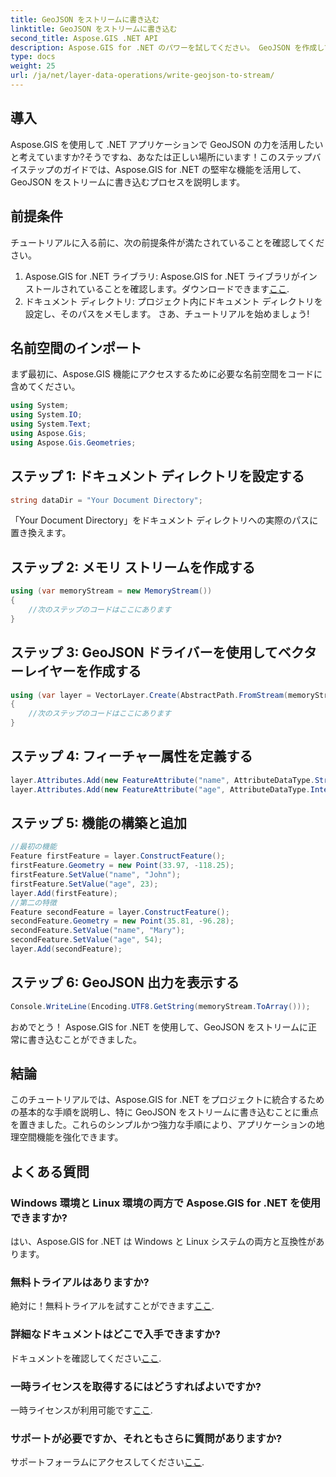 ```yaml
---
title: GeoJSON をストリームに書き込む
linktitle: GeoJSON をストリームに書き込む
second_title: Aspose.GIS .NET API
description: Aspose.GIS for .NET のパワーを試してください。 GeoJSON を作成して簡単にストリーミングします。今すぐダウンロードして、シームレスな地理空間統合を実現してください。
type: docs
weight: 25
url: /ja/net/layer-data-operations/write-geojson-to-stream/
---
```

## 導入
Aspose.GIS を使用して .NET アプリケーションで GeoJSON の力を活用したいと考えていますか?そうですね、あなたは正しい場所にいます！このステップバイステップのガイドでは、Aspose.GIS for .NET の堅牢な機能を活用して、GeoJSON をストリームに書き込むプロセスを説明します。
## 前提条件
チュートリアルに入る前に、次の前提条件が満たされていることを確認してください。
1. Aspose.GIS for .NET ライブラリ: Aspose.GIS for .NET ライブラリがインストールされていることを確認します。ダウンロードできます[ここ](https://releases.aspose.com/gis/net/).
2. ドキュメント ディレクトリ: プロジェクト内にドキュメント ディレクトリを設定し、そのパスをメモします。
さあ、チュートリアルを始めましょう!
## 名前空間のインポート
まず最初に、Aspose.GIS 機能にアクセスするために必要な名前空間をコードに含めてください。
```csharp
using System;
using System.IO;
using System.Text;
using Aspose.Gis;
using Aspose.Gis.Geometries;
```
## ステップ 1: ドキュメント ディレクトリを設定する
```csharp
string dataDir = "Your Document Directory";
```
「Your Document Directory」をドキュメント ディレクトリへの実際のパスに置き換えます。
## ステップ 2: メモリ ストリームを作成する
```csharp
using (var memoryStream = new MemoryStream())
{
    //次のステップのコードはここにあります
}
```
## ステップ 3: GeoJSON ドライバーを使用してベクターレイヤーを作成する
```csharp
using (var layer = VectorLayer.Create(AbstractPath.FromStream(memoryStream), Drivers.GeoJson))
{
    //次のステップのコードはここにあります
}
```
## ステップ 4: フィーチャー属性を定義する
```csharp
layer.Attributes.Add(new FeatureAttribute("name", AttributeDataType.String));
layer.Attributes.Add(new FeatureAttribute("age", AttributeDataType.Integer));
```
## ステップ 5: 機能の構築と追加
```csharp
//最初の機能
Feature firstFeature = layer.ConstructFeature();
firstFeature.Geometry = new Point(33.97, -118.25);
firstFeature.SetValue("name", "John");
firstFeature.SetValue("age", 23);
layer.Add(firstFeature);
//第二の特徴
Feature secondFeature = layer.ConstructFeature();
secondFeature.Geometry = new Point(35.81, -96.28);
secondFeature.SetValue("name", "Mary");
secondFeature.SetValue("age", 54);
layer.Add(secondFeature);
```
## ステップ 6: GeoJSON 出力を表示する
```csharp
Console.WriteLine(Encoding.UTF8.GetString(memoryStream.ToArray()));
```
おめでとう！ Aspose.GIS for .NET を使用して、GeoJSON をストリームに正常に書き込むことができました。
## 結論
このチュートリアルでは、Aspose.GIS for .NET をプロジェクトに統合するための基本的な手順を説明し、特に GeoJSON をストリームに書き込むことに重点を置きました。これらのシンプルかつ強力な手順により、アプリケーションの地理空間機能を強化できます。
## よくある質問
### Windows 環境と Linux 環境の両方で Aspose.GIS for .NET を使用できますか?
はい、Aspose.GIS for .NET は Windows と Linux システムの両方と互換性があります。
### 無料トライアルはありますか?
絶対に！無料トライアルを試すことができます[ここ](https://releases.aspose.com/).
### 詳細なドキュメントはどこで入手できますか?
ドキュメントを確認してください[ここ](https://reference.aspose.com/gis/net/).
### 一時ライセンスを取得するにはどうすればよいですか?
一時ライセンスが利用可能です[ここ](https://purchase.aspose.com/temporary-license/).
### サポートが必要ですか、それともさらに質問がありますか?
サポートフォーラムにアクセスしてください[ここ](https://forum.aspose.com/c/gis/33).